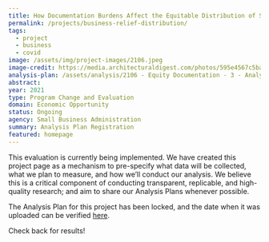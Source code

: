 ```yaml
---
title: How Documentation Burdens Affect the Equitable Distribution of Small Business Relief Funding
permalink: /projects/business-relief-distribution/
tags: 
  - project
  - business
  - covid
image: /assets/img/project-images/2106.jpeg
image-credit: https://media.architecturaldigest.com/photos/595e4567c5ba1157bf2ba26f/master/w_4288,h_2848,c_limit/Bedford.jpg
analysis-plan: /assets/analysis/2106 - Equity Documentation - 3 - Analysis Plan.pdf
abstract: 
year: 2021
type: Program Change and Evaluation
domain: Economic Opportunity
status: Ongoing
agency: Small Business Administration
summary: Analysis Plan Registration
featured: homepage
---
```


This evaluation is currently being implemented. We have created this project page as a mechanism to pre-specify what data will be collected, what we plan to measure, and how we’ll conduct our analysis. We believe this is a critical component of conducting transparent, replicable, and high-quality research; and aim to share our Analysis Plans whenever possible.

The Analysis Plan for this project has been locked, and the date when it was uploaded can be verified <a href="https://github.com/gsa-oes/office-of-evaluation-sciences/commits/master/assets/analysis/2106 - Equity Documentation - 3 - Analysis Plan.pdf">here</a>. 

Check back for results!
